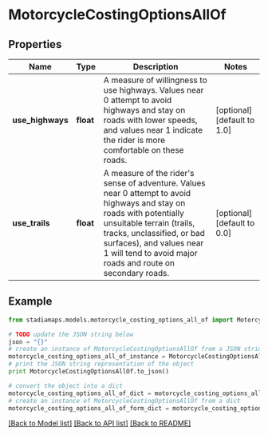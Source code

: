 # MotorcycleCostingOptionsAllOf


## Properties
Name | Type | Description | Notes
------------ | ------------- | ------------- | -------------
**use_highways** | **float** | A measure of willingness to use highways. Values near 0 attempt to avoid highways and stay on roads with lower speeds, and values near 1 indicate the rider is more comfortable on these roads. | [optional] [default to 1.0]
**use_trails** | **float** | A measure of the rider&#39;s sense of adventure. Values near 0 attempt to avoid highways and stay on roads with potentially unsuitable terrain (trails, tracks, unclassified, or bad surfaces), and values near 1 will tend to avoid major roads and route on secondary roads. | [optional] [default to 0.0]

## Example

```python
from stadiamaps.models.motorcycle_costing_options_all_of import MotorcycleCostingOptionsAllOf

# TODO update the JSON string below
json = "{}"
# create an instance of MotorcycleCostingOptionsAllOf from a JSON string
motorcycle_costing_options_all_of_instance = MotorcycleCostingOptionsAllOf.from_json(json)
# print the JSON string representation of the object
print MotorcycleCostingOptionsAllOf.to_json()

# convert the object into a dict
motorcycle_costing_options_all_of_dict = motorcycle_costing_options_all_of_instance.to_dict()
# create an instance of MotorcycleCostingOptionsAllOf from a dict
motorcycle_costing_options_all_of_form_dict = motorcycle_costing_options_all_of.from_dict(motorcycle_costing_options_all_of_dict)
```
[[Back to Model list]](../README.md#documentation-for-models) [[Back to API list]](../README.md#documentation-for-api-endpoints) [[Back to README]](../README.md)



